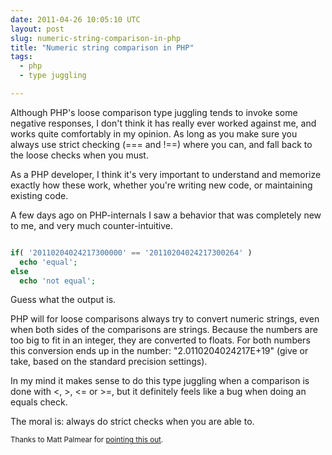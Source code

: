 ```yaml
---
date: 2011-04-26 10:05:10 UTC
layout: post
slug: numeric-string-comparison-in-php
title: "Numeric string comparison in PHP"
tags:
  - php
  - type juggling

---
```

<p>Although PHP's loose comparison type juggling tends to invoke some negative responses, I don't think it has really ever worked against me, and works quite comfortably in my opinion. As long as you make sure you always use strict checking (=== and !==) where you can, and fall back to the loose checks when you must.</p>

<p>As a PHP developer, I think it's very important to understand and memorize exactly how these work, whether you're writing new code, or maintaining existing code.</p>

<p>A few days ago on PHP-internals I saw a behavior that was completely new to me, and very much counter-intuitive.</p>

```php

if( '20110204024217300000' == '20110204024217300264' )
  echo 'equal';
else
  echo 'not equal';

```

<p>Guess what the output is.</p>

<p>PHP will for loose comparisons always try to convert numeric strings, even when both sides of the comparisons are strings. Because the numbers are too big to fit in an integer, they are converted to floats. For both numbers this conversion ends up in the number: "2.0110204024217E+19" (give or take, based on the standard precision settings).</p>

<p>In my mind it makes sense to do this type juggling when a comparison is done with <, >, <= or >=, but it definitely feels like a bug when doing an equals check.</p>

<p>The moral is: always do strict checks when you are able to.</p> 

<p><small>Thanks to Matt Palmear for <a href="http://marc.info/?l=php-internals&m=130348253124215&w=2">pointing this out</a>.</small></p>
